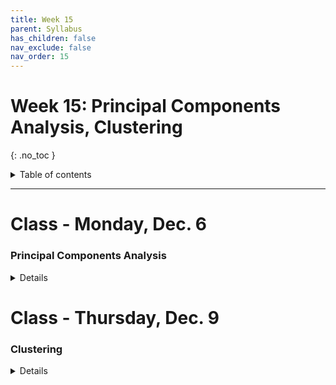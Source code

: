 ```yaml
---
title: Week 15
parent: Syllabus
has_children: false
nav_exclude: false
nav_order: 15
---
```


# Week 15: Principal Components Analysis, Clustering
{: .no_toc }

<details closed markdown="block">
  <summary>
    Table of contents
  </summary>
  {: .text-delta }
1. TOC
{:toc}
</details>

---

<!-- ########################################################################### -->

# Class - Monday, Dec. 6

### Principal Components Analysis

<details closed markdown="block">
  <summary>Details</summary>

**Background Material**

  + ***Introduction to Statistical Learning***
    + Introductory: [Chapter 6 - PCA Overview](https://drive.google.com/file/d/1-fxueybcKca2N1xlK9j4K__xtLhh0tdy/view?usp=sharing){: target="blank"}
  + Advanced: [ISLR Chapter 10 - Unsupervised Learning](https://drive.google.com/file/d/1eaCF4hEGGHyP8BCXWiTh1XZJ3IGxVy0-/view?usp=sharing){: target="blank"}  _(through Section 10.2)_

  + ***Statquest Videos***
    + [PCA main ideas (5 min)](https://www.youtube.com/watch?v=HMOI_lkzW08){: target="blank"}
    + [PCA step-by-step (20 min)](https://www.youtube.com/watch?v=FgakZw6K1QQ){: target="blank"}
    + [PCA practical tips (8 min)](https://www.youtube.com/watch?v=oRvgq966yZg){: target="blank"}
    + [PCA in R (9 min)](https://www.youtube.com/watch?v=0Jp4gsfOLMs){: target="blank"}

**Notes: PCA** - [(html)](Class1/W15.C2-Notes_PCA.html){: target="blank"} - [(pdf)](Class1/W15.C2-Notes_PCA.pdf){: target="blank"}

**Example**

</details>

<!-- ########################################################################### -->

<!-- ########################################################################### -->

# Class - Thursday, Dec. 9

### Clustering

<details closed markdown="block">
  <summary>Details</summary>

**Background Reading**

  + **Computational Genomics with R** _Altuna Akalin_ (2020-09-30) - [HTML](https://compgenomr.github.io/book/clustering-grouping-samples-based-on-their-similarity.html){: target="blank"} - [PDF](https://drive.google.com/file/d/1d0bIgZ1NSdA1AS5Dc-oYwSCm2q54qKn8/view?usp=sharing){: target="blank"}

  + *Additional references*
    + **Data Analysis Tools for Microarrays, Chapter 11: Cluster analysis** _Sorin Draghici_ (2003) - [PDF](https://drive.google.com/file/d/0BxPAku5Rir7LNHVXWmRjaHAtOFU/view?usp=sharing&resourcekey=0-0OZD8TVG9yKjKXkAXh4_Og){: target="blank"}
    + **Practical Guide to Clustering Analysis in R** _Alboukadel Kassambara_ (2017) - [PDF](https://drive.google.com/file/d/1k3nxOhCTzT7XZSZw9LAJ9VTSH3rCTYkA/view?usp=sharing){: target="blank"}

**Class Exercise** - [(DATA)](Class2/W15.C2_Exercise_Clustering_DATA.csv)
<!--	+ **Answer key** - [(zipped .Rmd)](Class1/W13.C1-Exercise_LogisticRegression_KEY.Rmd) - [(html)](Class1/W13.C1-Exercise_LogisticRegression_KEY.html){: target="blank"} -->

</details>

<!-- ########################################################################### -->

<!-- ########################################################################### -->

<!-- # Recitation - Friday, Dec. 10

<details closed markdown="block">
  <summary>Details</summary>

</details> -->

<!-- ########################################################################### -->
